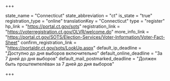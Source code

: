 +++

state_name = "Connecticut"
state_abbreviation = "ct"
is_state = "true"
registration_type = "online"
translationKey = "Connecticut"
type = "register"
hp_link = "https://portal.ct.gov/sots"
registration_link = "https://voterregistration.ct.gov/OLVR/welcome.do"
more_info_link = "https://portal.ct.gov/SOTS/Election-Services/Voter-Information/Voter-Fact-Sheet"
confirm_registration_link = "https://portaldir.ct.gov/sots/LookUp.aspx"
default_ip_deadline = "Доступно до дня выборов включительно"
default_online_deadline = "За 7 дней до дня выборов"
default_mail_postmarked_deadline = "Должен быть проштемпелёван за 7 дней до дня выборов"

+++
